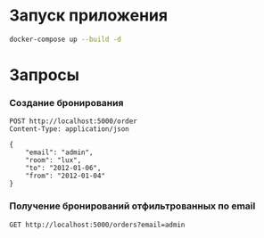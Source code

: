 # Запуск приложения

``` bash
docker-compose up --build -d
```

# Запросы

### Создание бронирования
```http request
POST http://localhost:5000/order
Content-Type: application/json

{
    "email": "admin",
    "room": "lux",
    "to": "2012-01-06",
    "from": "2012-01-04"
}
```

### Получение бронирований отфильтрованных по email
```http request
GET http://localhost:5000/orders?email=admin
```
